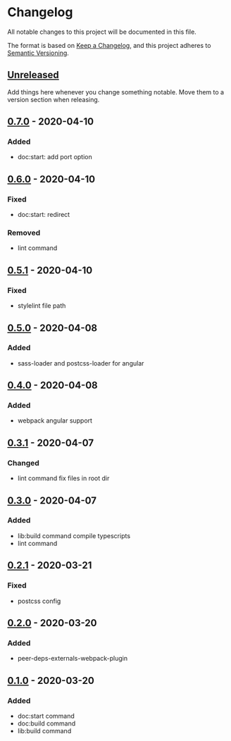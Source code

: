 # Changelog

All notable changes to this project will be documented in this file.

The format is based on [Keep a Changelog](https://keepachangelog.com/en/1.0.0/),
and this project adheres to [Semantic Versioning](https://semver.org/spec/v2.0.0.html).

## [Unreleased]

Add things here whenever you change something notable. Move them to a version
section when releasing.

## [0.7.0] - 2020-04-10

### Added

- doc:start: add port option

## [0.6.0] - 2020-04-10

### Fixed

- doc:start: redirect

### Removed

- lint command

## [0.5.1] - 2020-04-10

### Fixed

- stylelint file path

## [0.5.0] - 2020-04-08

### Added

- sass-loader and postcss-loader for angular

## [0.4.0] - 2020-04-08

### Added

- webpack angular support

## [0.3.1] - 2020-04-07

### Changed

- lint command fix files in root dir

## [0.3.0] - 2020-04-07

### Added

- lib:build command compile typescripts
- lint command

## [0.2.1] - 2020-03-21

### Fixed

- postcss config

## [0.2.0] - 2020-03-20

### Added

- peer-deps-externals-webpack-plugin

## [0.1.0] - 2020-03-20

### Added

- doc:start command
- doc:build command
- lib:build command

[unreleased]: https://github.com/advclb/scripts/compare/v0.7.0...HEAD
[0.7.0]: https://github.com/advclb/scripts/compare/v0.6.0...v0.7.0
[0.6.0]: https://github.com/advclb/scripts/compare/v0.5.1...v0.6.0
[0.5.1]: https://github.com/advclb/scripts/compare/v0.5.0...v0.5.1
[0.5.0]: https://github.com/advclb/scripts/compare/v0.4.0...v0.5.0
[0.4.0]: https://github.com/advclb/scripts/compare/v0.3.1...v0.4.0
[0.3.1]: https://github.com/advclb/scripts/compare/v0.3.0...v0.3.1
[0.3.0]: https://github.com/advclb/scripts/compare/v0.2.1...v0.3.0
[0.2.1]: https://github.com/advclb/scripts/compare/v0.2.0...v0.2.1
[0.2.0]: https://github.com/advclb/scripts/compare/v0.1.0...v0.2.0
[0.1.0]: https://github.com/advclb/scripts/releases/tag/v0.1.0
